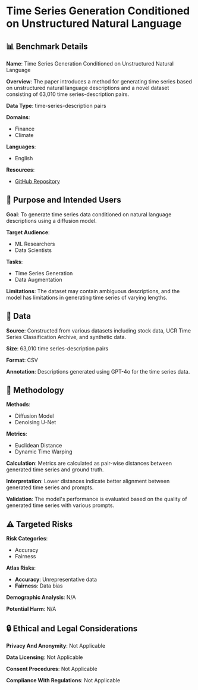 # Time Series Generation Conditioned on Unstructured Natural Language

## 📊 Benchmark Details

**Name**: Time Series Generation Conditioned on Unstructured Natural Language

**Overview**: The paper introduces a method for generating time series based on unstructured natural language descriptions and a novel dataset consisting of 63,010 time series-description pairs.

**Data Type**: time-series-description pairs

**Domains**:
- Finance
- Climate

**Languages**:
- English

**Resources**:
- [GitHub Repository](https://github.com/uchidalab/ts-generation)

## 🎯 Purpose and Intended Users

**Goal**: To generate time series data conditioned on natural language descriptions using a diffusion model.

**Target Audience**:
- ML Researchers
- Data Scientists

**Tasks**:
- Time Series Generation
- Data Augmentation

**Limitations**: The dataset may contain ambiguous descriptions, and the model has limitations in generating time series of varying lengths.

## 💾 Data

**Source**: Constructed from various datasets including stock data, UCR Time Series Classification Archive, and synthetic data.

**Size**: 63,010 time series-description pairs

**Format**: CSV

**Annotation**: Descriptions generated using GPT-4o for the time series data.

## 🔬 Methodology

**Methods**:
- Diffusion Model
- Denoising U-Net

**Metrics**:
- Euclidean Distance
- Dynamic Time Warping

**Calculation**: Metrics are calculated as pair-wise distances between generated time series and ground truth.

**Interpretation**: Lower distances indicate better alignment between generated time series and prompts.

**Validation**: The model's performance is evaluated based on the quality of generated time series with various prompts.

## ⚠️ Targeted Risks

**Risk Categories**:
- Accuracy
- Fairness

**Atlas Risks**:
- **Accuracy**: Unrepresentative data
- **Fairness**: Data bias

**Demographic Analysis**: N/A

**Potential Harm**: N/A

## 🔒 Ethical and Legal Considerations

**Privacy And Anonymity**: Not Applicable

**Data Licensing**: Not Applicable

**Consent Procedures**: Not Applicable

**Compliance With Regulations**: Not Applicable
